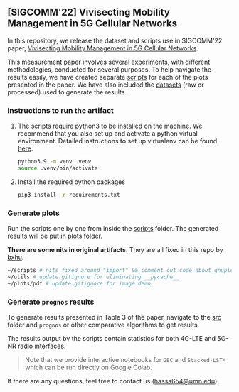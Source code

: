 ## [SIGCOMM'22] Vivisecting Mobility Management in 5G Cellular Networks

In this repository, we release the dataset and scripts use in SIGCOMM'22 paper, [Vivisecting Mobility Management in 5G Cellular Networks]().

This measurement paper involves several experiments, with different methodologies, conducted for several purposes. To help navigate the results easily, we have created separate [scripts](scripts) for each of the plots presented in the paper. We have also included the [datasets](data) (raw or processed) used to generate the results.

### Instructions to run the artifact

1. The scripts require python3 to be installed on the machine. We recommend that you also set up and activate a python virtual environment. Detailed instructions to set up virtualenv can be found [here](https://help.dreamhost.com/hc/en-us/articles/115000695551-Installing-and-using-virtualenv-with-Python-3).
   ```bash
   python3.9 -m venv .venv
   source .venv/bin/activate
   ```
2. Install the required python packages
   ```bash
   pip3 install -r requirements.txt
   ```

### Generate plots

Run the scripts one by one from inside the [scripts](scripts) folder. The generated results will be put in [plots](plots) folder.

**There are some nits in original artifacts**. They are all fixed in this repo by [bxhu](https://bxhu2004.com/).

```sh
~/scripts # nits fixed around "import" && comment out code about gnuplot
~/utils # update gitignore for eliminating __pycache__
~/plots/pdf # update gitignore for image demo
```

### Generate ``prognos`` results

To generate results presented in Table 3 of the paper, navigate to the [src](src) folder and ``prognos`` or other comparative algorithms to get results. 

The results output by the scripts contain statistics for both 4G-LTE and 5G-NR radio interfaces.

> Note that we provide interactive notebooks for ``GBC`` and ``Stacked-LSTM`` which can be run directly on Google Colab.

If there are any questions, feel free to contact us ([hassa654@umn.edu](hassa654@umn.edu)).
